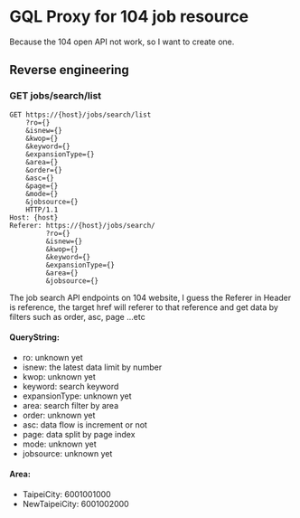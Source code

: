 # GQL Proxy for 104 job resource
Because the 104 open API not work, so I want to create one.

## Reverse engineering

### GET jobs/search/list

```
GET https://{host}/jobs/search/list
    ?ro={}
    &isnew={}
    &kwop={}
    &keyword={}
    &expansionType={}
    &area={}
    &order={}
    &asc={}
    &page={}
    &mode={}
    &jobsource={} 
    HTTP/1.1
Host: {host}
Referer: https://{host}/jobs/search/
         ?ro={}
         &isnew={}
         &kwop={}
         &keyword={}
         &expansionType={}
         &area={}
         &jobsource={}
```

The job search API endpoints on 104 website,
I guess the Referer in Header is reference,
the target href will referer to that reference 
and get data by filters such as order, asc, page ...etc

#### QueryString: 
 - ro: unknown yet
 - isnew: the latest data limit by number
 - kwop: unknown yet
 - keyword: search keyword
 - expansionType: unknown yet
 - area: search filter by area
 - order: unknown yet
 - asc: data flow is increment or not
 - page: data split by page index
 - mode: unknown yet
 - jobsource: unknown yet

#### Area:
- TaipeiCity: 6001001000
- NewTaipeiCity: 6001002000